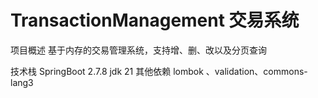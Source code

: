 # TransactionManagement 交易系统

项目概述
基于内存的交易管理系统，支持增、删、改以及分页查询

技术栈
SpringBoot 2.7.8
jdk 21
其他依赖
lombok 、validation、commons-lang3
